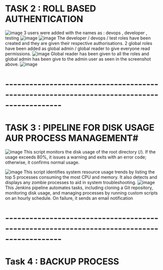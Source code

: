# TASK 2 : ROLL BASED AUTHENTICATION

![image](https://github.com/user-attachments/assets/03cc8ece-aa53-4d19-a733-ff4583d6ed15)
3 users were added with the names as : devops , developer , testing
![image](https://github.com/user-attachments/assets/ef85c0c6-9391-42e5-9f54-6768d1f63c56)
![image](https://github.com/user-attachments/assets/6b752248-54e3-4365-98a4-9a648349d9d2)
The developer / devops / test roles have been created and they are given their respective authorisations.
2 global roles have been added as global admin / global reader to give everyone read permissions.
![image](https://github.com/user-attachments/assets/7807d101-9b39-4016-9448-22b419f6deec)
Global reader has been given to all the roles and global admin has been give to the admin user as seen in the screenshot above.
![image](https://github.com/user-attachments/assets/ff8f4e62-51f5-45fc-8ace-0d14f5a1b517)
# ------------------------------------------------------------------------------------------
# TASK 3 : PIPELINE FOR DISK USAGE AUR PROCESS MANAGEMENT#
![image](https://github.com/user-attachments/assets/0c8311bf-1201-4213-8cc3-38e541d71803)
This script monitors the disk usage of the root directory (/). If the usage exceeds 80%, it issues a warning and exits with an error code; otherwise, it confirms normal usage.

![image](https://github.com/user-attachments/assets/39d36dfa-b745-4e27-b998-9b597c425307)
This script identifies system resource usage trends by listing the top 5 processes consuming the most CPU and memory. It also detects and displays any zombie processes to aid in system troubleshooting.
![image](https://github.com/user-attachments/assets/ab7b2f53-a32e-409e-9ebe-262aaa22e00a)
This Jenkins pipeline automates tasks, including cloning a Git repository, monitoring disk usage, and managing processes by running custom scripts on an hourly schedule. On failure, it sends an email notification 
# ------------------------------------------------------------------------------------------
# Task 4 : BACKUP PROCESS











